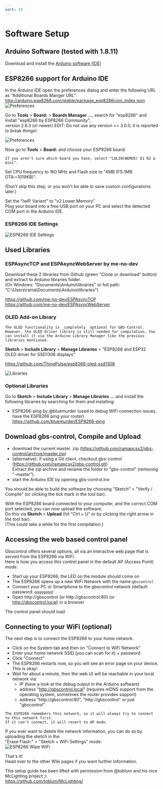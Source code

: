 ```yaml
---
sort: 10
---
```


# Software Setup

## Arduino Software (tested with 1.8.11)
Download and install the [Arduino software (IDE)](https://www.arduino.cc/en/Main/Software)

## ESP8266 support for Arduino IDE
In the Arduino IDE open the preferences dialog and enter the following URL as "Additional Boards Manger URL":
http://arduino.esp8266.com/stable/package_esp8266com_index.json
![Preferences](https://i.imgur.com/rFCvLxl.png)

Go to __Tools__ > __Board:__ > __Boards Manager ...__, search for "esp8266" and install "esp8266 by ESP8266 Community",   
version 2.6.3 (or newer) *EDIT*: Do not use any version >= 3.0.0, it is reported to break things!:

![Preferences](https://i.imgur.com/i6XGPwl.png)

Now go to __Tools__ > __Board:__ and choose your ESP8266 board.   
 
```note
If you aren't sure which board you have, select "LOLIN(WEMOS) D1 R2 & mini".   
```

Set CPU frequency to 160 MHz and Flash size to "4MB (FS:1MB OTA:~1019KB)".  
 
(Don't skip this step, or you won't be able to save custom configurations later.)   

Set the "IwIP Variant" to "v2 Lower Memory".   
Plug your board into a free USB port on your PC and select the detected COM port in the Arduino IDE.

### ESP8266 IDE Settings
![ESP8266 IDE Settings](https://i.imgur.com/yQkbbn1.png)

## Used Libraries

### ESPAsyncTCP and ESPAsyncWebServer by me-no-dev   

Download these 2 libraries from Github (green "Clone or download" button) and extract to Arduino libraries folder.   
(On Windows: "Documents\Arduino\libraries" or full path: "C:\Users\rama\Documents\Arduino\libraries")   

https://github.com/me-no-dev/ESPAsyncTCP   
https://github.com/me-no-dev/ESPAsyncWebServer   


### OLED Add-on Library
```note
The OLED functionality is _completely_ optional for GBS-Control. However, the OLED driver library is still needed for compilation. You can install it via the Arduino Library Manager like the previous libraries mentioned.
```

__Sketch__ > __Include Library__ > __Manage Libraries__ > "ESP8266 and ESP32 OLED driver for SSD1306 displays"

https://github.com/ThingPulse/esp8266-oled-ssd1306   

![Libraries](https://i.imgur.com/BR2olsh.png)


### Optional Libraries
Go to __Sketch__ > __Include Library__ > __Manage Libraries ...__ and install the following libraries by searching for them and installing:
- ESP8266-ping by @bluemurder (used to debug WiFi connection issues, have the ESP8266 ping your router)   
  https://github.com/bluemurder/ESP8266-ping

## Download gbs-control, Compile and Upload
- download the current master .zip (https://github.com/ramapcsx2/gbs-control/archive/master.zip)
- (alternative): if using a Git client, checkout gbs-control (https://github.com/ramapcsx2/gbs-control.git)   
Extract the zip archive and rename the folder to "gbs-control" (removing "-master").
- start the Arduino IDE by opening gbs-control.ino

You should be able to build the software by choosing "Sketch" > "Verify / Compile" (or clicking the tick mark in the tool bar).

With the ESP8266 board connected to your computer, and the correct COM port selected, you can now upload the software.   
Do this via __Sketch__ > __Upload__ (hit "Ctrl + U" or by clicking the right arrow in the tool bar).   
(This could take a while for the first compilation.)   

## Accessing the web based control panel
Gbscontrol offers several options, all via an interactive web page that is served from the ESP8266 via WiFi.   
Here is how you access this control panel in the default AP (Access Point) mode:

* Start up your ESP8266, the LED on the module should come on
* The ESP8266 opens up a new WiFi Network with the name `gbscontrol`
* Connect your PC or Smartphone to the gbscontrol network (default password: `qqqqqqqq`)
* Open http://gbscontrol (or http://gbscontrol:80) (or http://gbscontrol.local) in a browser

The control panel should load.   

## Connecting to your WiFi (optional)
The next step is to connect the ESP8266 to your home network.   

* Click on the System tab and then on "Connect to WiFi Network"
* Enter your home network SSID (you can scan for it) + password
* Click "Connect"
* The ESP8266 restarts now, so you will see an error page on your device. This is okay!
* Wait for about a minute, then the web UI will be reachable in your local network via:
   - IP (have a look at the debug output in the Arduino software)
   - address "http://gbscontrol.local" (requires mDNS support from the operating system, sometimes the router provides support)
   - address "http://gbscontrol:80", "http://gbscontrol" or just "gbscontrol" 

```note
The ESP8266 remembers this network, so it will always try to connect to this network first.   
If it can't connect, it will revert to AP mode.  
``` 

If you ever want to delete the network information, you can do so by uploading the sketch in the   
"Erase Flash:" > "Sketch + WiFi Settings" mode:   
![ESP8266 Wipe WiFi](https://i.imgur.com/QlyWocy.png)
   
That's it!   
Head over to the other Wiki pages if you want further information.   

This setup guide has been lifted with permission from @toblum and his nice McLighting project ;)   
https://github.com/toblum/McLighting/   
